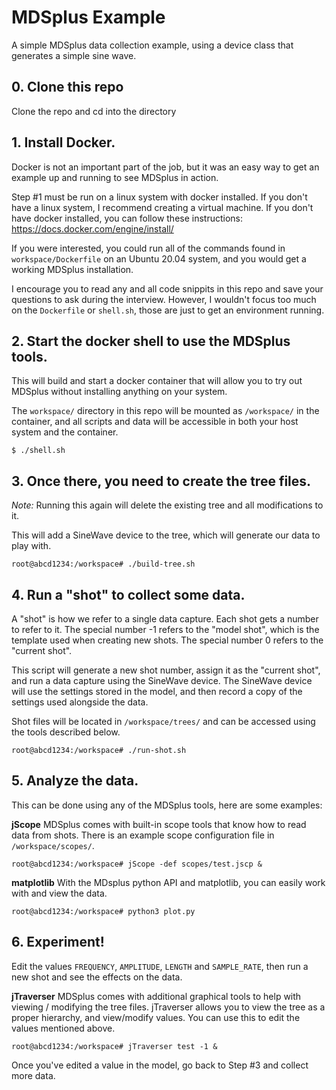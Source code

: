 
# MDSplus Example

A simple MDSplus data collection example, using a device class that generates a simple sine wave.

## 0. Clone this repo
Clone the repo and cd into the directory

## 1. Install Docker.

Docker is not an important part of the job, but it was an easy way to get an example up and running to see MDSplus in action.

Step #1 must be run on a linux system with docker installed. If you don't have a linux system, I recommend creating a virtual machine. If you don't have docker installed, you can follow these instructions: https://docs.docker.com/engine/install/

If you were interested, you could run all of the commands found in `workspace/Dockerfile` on an Ubuntu 20.04 system, and you would get a working MDSplus installation.

I encourage you to read any and all code snippits in this repo and save your questions to ask during the interview. However, I wouldn't focus too much on the `Dockerfile` or `shell.sh`, those are just to get an environment running.

## 2. Start the docker shell to use the MDSplus tools.

This will build and start a docker container that will allow you to try out MDSplus without installing anything on your system.

The `workspace/` directory in this repo will be mounted as `/workspace/` in the container, and all scripts and data will be accessible in both your host system and the container.

```
$ ./shell.sh
```

## 3. Once there, you need to create the tree files.

*Note:* Running this again will delete the existing tree and all modifications to it.

This will add a SineWave device to the tree, which will generate our data to play with.

```
root@abcd1234:/workspace# ./build-tree.sh
```

## 4. Run a "shot" to collect some data.

A "shot" is how we refer to a single data capture. Each shot gets a number to refer to it. The special number -1 refers to the "model shot", which is the template used when creating new shots. The special number 0 refers to the "current shot".

This script will generate a new shot number, assign it as the "current shot", and run a data capture using the SineWave device. The SineWave device will use the settings stored in the model, and then record a copy of the settings used alongside the data.

Shot files will be located in `/workspace/trees/` and can be accessed using the tools described below.

```
root@abcd1234:/workspace# ./run-shot.sh
```

## 5. Analyze the data.

This can be done using any of the MDSplus tools, here are some examples:

**jScope**
MDSplus comes with built-in scope tools that know how to read data from shots. There is an example scope configuration file in `/workspace/scopes/`.

```
root@abcd1234:/workspace# jScope -def scopes/test.jscp &
```

**matplotlib**
With the MDsplus python API and matplotlib, you can easily work with and view the data.
```
root@abcd1234:/workspace# python3 plot.py
```

## 6. Experiment!

Edit the values `FREQUENCY`, `AMPLITUDE`, `LENGTH` and `SAMPLE_RATE`, then run a new shot and see the effects on the data.

**jTraverser**
MDSplus comes with additional graphical tools to help with viewing / modifying the tree files. jTraverser allows you to view the 
tree as a proper hierarchy, and view/modify values. You can use this to edit the values mentioned above.

```
root@abcd1234:/workspace# jTraverser test -1 &
```

Once you've edited a value in the model, go back to Step #3 and collect more data.
